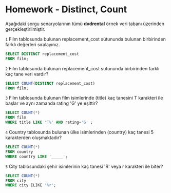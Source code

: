 # Homework - Distinct, Count

Aşağıdaki sorgu senaryolarının tümü **dvdrental** örnek veri tabanı üzerinden gerçekleştirilmiştir.

`1` Film tablosunda bulunan replacement_cost sütununda bulunan birbirinden farklı değerleri sıralayınız.
```sql
SELECT DISTINCT replacement_cost 
FROM film;
```
`2` Film tablosunda bulunan replacement_cost sütununda birbirinden farklı kaç tane veri vardır?
```sql
SELECT COUNT(DISTINCT replacement_cost) 
FROM film;
```
`3` Film tablosunda bulunan film isimlerinde (title) kaç tanesini T karakteri ile başlar ve aynı zamanda rating 'G' ye eşittir?
```sql
SELECT COUNT(*) 
FROM film 
WHERE title LIKE 'T%' AND rating='G' ;
```
`4` Country tablosunda bulunan ülke isimlerinden (country) kaç tanesi 5 karakterden oluşmaktadır?
```sql
SELECT COUNT(*) 
FROM country 
WHERE country LIKE '_____';
```
`5` City tablosundaki şehir isimlerinin kaç tanesi 'R' veya r karakteri ile biter?
```sql
SELECT COUNT(*) 
FROM city 
WHERE city ILIKE '%r';
```
